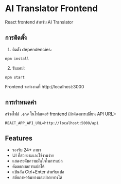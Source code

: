 # AI Translator Frontend

React frontend สำหรับ AI Translator

## การติดตั้ง

1. ติดตั้ง dependencies:
```bash
npm install
```

2. รันแอป:
```bash
npm start
```

Frontend จะทำงานที่ http://localhost:3000

## การกำหนดค่า

สร้างไฟล์ `.env` ในโฟลเดอร์ frontend (ถ้าต้องการเปลี่ยน API URL):
```
REACT_APP_API_URL=http://localhost:5000/api
```

## Features

- รองรับ 24+ ภาษา
- UI ที่สวยงามและใช้งานง่าย
- แสดงระดับความมั่นใจในการแปล
- คัดลอกผลการแปลได้
- แป้นลัด Ctrl+Enter สำหรับแปล
- สลับภาษาต้นทางและปลายทางได้